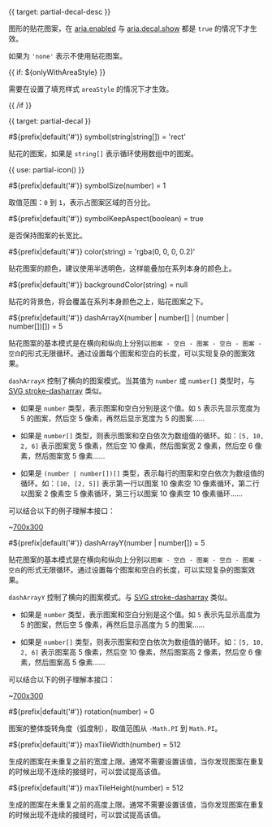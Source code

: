 {{ target: partial-decal-desc }}

图形的贴花图案，在 [aria.enabled](~aria.enabled) 与 [aria.decal.show](~aria.decal.show) 都是 `true` 的情况下才生效。

如果为 `'none'` 表示不使用贴花图案。

{{ if: ${onlyWithAreaStyle} }}

需要在设置了填充样式 `areaStyle` 的情况下才生效。

{{ /if }}



{{ target: partial-decal }}

#${prefix|default('#')} symbol(string|string[]) = 'rect'

贴花的图案，如果是 `string[]` 表示循环使用数组中的图案。

{{ use: partial-icon() }}

#${prefix|default('#')} symbolSize(number) = 1

取值范围：`0` 到 `1`，表示占图案区域的百分比。

#${prefix|default('#')} symbolKeepAspect(boolean) = true

是否保持图案的长宽比。

#${prefix|default('#')} color(string) = 'rgba(0, 0, 0, 0.2)'

贴花图案的颜色，建议使用半透明色，这样能叠加在系列本身的颜色上。

#${prefix|default('#')} backgroundColor(string) = null

贴花的背景色，将会覆盖在系列本身颜色之上，贴花图案之下。

#${prefix|default('#')} dashArrayX(number | number[] | (number | number[])[]) = 5

贴花图案的基本模式是在横向和纵向上分别以`图案 - 空白 - 图案 - 空白 - 图案 - 空白`的形式无限循环。通过设置每个图案和空白的长度，可以实现复杂的图案效果。

`dashArrayX` 控制了横向的图案模式。当其值为 `number` 或 `number[]` 类型时，与 [SVG stroke-dasharray](https://developer.mozilla.org/en-US/docs/Web/SVG/Attribute/stroke-dasharray) 类似。

- 如果是 `number` 类型，表示图案和空白分别是这个值。如 `5` 表示先显示宽度为 5 的图案，然后空 5 像素，再然后显示宽度为 5 的图案……

- 如果是 `number[]` 类型，则表示图案和空白依次为数组值的循环。如：`[5, 10, 2, 6]` 表示图案宽 5 像素，然后空 10 像素，然后图案宽 2 像素，然后空 6 像素，然后图案宽 5 像素……

- 如果是 `(number | number[])[]` 类型，表示每行的图案和空白依次为数组值的循环。如：`[10, [2, 5]]` 表示第一行以图案 10 像素空 10 像素循环，第二行以图案 2 像素空 5 像素循环，第三行以图案 10 像素空 10 像素循环……

可以结合以下的例子理解本接口：

~[700x300](${galleryViewPath}doc-example/aria-decal&edit=1&reset=1)

#${prefix|default('#')} dashArrayY(number | number[]) = 5

贴花图案的基本模式是在横向和纵向上分别以`图案 - 空白 - 图案 - 空白 - 图案 - 空白`的形式无限循环。通过设置每个图案和空白的长度，可以实现复杂的图案效果。

`dashArrayY` 控制了横向的图案模式。与 [SVG stroke-dasharray](https://developer.mozilla.org/en-US/docs/Web/SVG/Attribute/stroke-dasharray) 类似。

- 如果是 `number` 类型，表示图案和空白分别是这个值。如 `5` 表示先显示高度为 5 的图案，然后空 5 像素，再然后显示高度为 5 的图案……

- 如果是 `number[]` 类型，则表示图案和空白依次为数组值的循环。如：`[5, 10, 2, 6]` 表示图案高 5 像素，然后空 10 像素，然后图案高 2 像素，然后空 6 像素，然后图案高 5 像素……

可以结合以下的例子理解本接口：

~[700x300](${galleryViewPath}doc-example/aria-decal&edit=1&reset=1)

#${prefix|default('#')} rotation(number) = 0

图案的整体旋转角度（弧度制），取值范围从 `-Math.PI` 到 `Math.PI`。

#${prefix|default('#')} maxTileWidth(number) = 512

生成的图案在未重复之前的宽度上限。通常不需要设置该值，当你发现图案在重复的时候出现不连续的接缝时，可以尝试提高该值。

#${prefix|default('#')} maxTileHeight(number) = 512

生成的图案在未重复之前的高度上限。通常不需要设置该值，当你发现图案在重复的时候出现不连续的接缝时，可以尝试提高该值。

